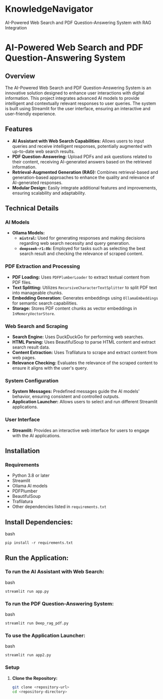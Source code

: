 # KnowledgeNavigator
AI-Powered Web Search and PDF Question-Answering System with RAG Integration
# AI-Powered Web Search and PDF Question-Answering System

## Overview

The AI-Powered Web Search and PDF Question-Answering System is an innovative solution designed to enhance user interactions with digital information. This project integrates advanced AI models to provide intelligent and contextually relevant responses to user queries. The system is built using Streamlit for the user interface, ensuring an interactive and user-friendly experience.

## Features

- **AI Assistant with Web Search Capabilities:** Allows users to input queries and receive intelligent responses, potentially augmented with up-to-date web search results.
- **PDF Question-Answering:** Upload PDFs and ask questions related to their content, receiving AI-generated answers based on the retrieved information.
- **Retrieval-Augmented Generation (RAG):** Combines retrieval-based and generation-based approaches to enhance the quality and relevance of AI-generated responses.
- **Modular Design:** Easily integrate additional features and improvements, ensuring scalability and adaptability.

## Technical Details

### AI Models

- **Ollama Models:**
  - **`mistral`:** Used for generating responses and making decisions regarding web search necessity and query generation.
  - **`deepseek-r1:8b`:** Employed for tasks such as selecting the best search result and checking the relevance of scraped content.

### PDF Extraction and Processing

- **PDF Loading:** Uses `PDFPlumberLoader` to extract textual content from PDF files.
- **Text Splitting:** Utilizes `RecursiveCharacterTextSplitter` to split PDF text into manageable chunks.
- **Embedding Generation:** Generates embeddings using `OllamaEmbeddings` for semantic search capabilities.
- **Storage:** Stores PDF content chunks as vector embeddings in `InMemoryVectorStore`.

### Web Search and Scraping

- **Search Engine:** Uses DuckDuckGo for performing web searches.
- **HTML Parsing:** Uses BeautifulSoup to parse HTML content and extract search result data.
- **Content Extraction:** Uses Trafilatura to scrape and extract content from web pages.
- **Relevance Checking:** Evaluates the relevance of the scraped content to ensure it aligns with the user's query.

### System Configuration

- **System Messages:** Predefined messages guide the AI models' behavior, ensuring consistent and controlled outputs.
- **Application Launcher:** Allows users to select and run different Streamlit applications.

### User Interface

- **Streamlit:** Provides an interactive web interface for users to engage with the AI applications.

## Installation

### Requirements

- Python 3.8 or later
- Streamlit
- Ollama AI models
- PDFPlumber
- BeautifulSoup
- Trafilatura
- Other dependencies listed in `requirements.txt`

## Install Dependencies:

bash
```
pip install -r requirements.txt
```

## Run the Application:

### To run the AI Assistant with Web Search:
bash
```
streamlit run app.py
```
### To run the PDF Question-Answering System:
bash
```
streamlit run Deep_rag_pdf.py
```
### To use the Application Launcher:
bash
```
streamlit run app2.py
```
### Setup

1. **Clone the Repository:**
   ```bash
   git clone <repository-url>
   cd <repository-directory>
